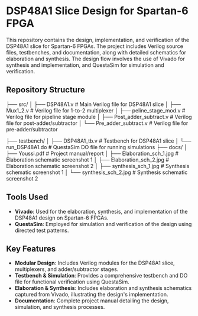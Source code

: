 # DSP48A1 Slice Design for Spartan-6 FPGA
This repository contains the design, implementation, and verification of the DSP48A1 slice for Spartan-6 FPGAs. The project includes Verilog source files, testbenches, and documentation, along with detailed schematics for elaboration and synthesis. The design flow involves the use of Vivado for synthesis and implementation, and QuestaSim for simulation and verification.

## Repository Structure
├── src/
│ ├── DSP48A1.v # Main Verilog file for DSP48A1 slice
│ ├── Mux1_2.v # Verilog file for 1-to-2 multiplexer
│ ├── peline_stage_mod.v # Verilog file for pipeline stage module
│ ├── Post_adder_subtract.v # Verilog file for post-adder/subtractor
│ └── Pre_adder_subtract.v # Verilog file for pre-adder/subtractor

├── testbench/
│ ├── DSP48A1_tb.v # Testbench for DSP48A1 slice
│ └── run_DSP48A1.do # QuestaSim DO file for running simulations
├── docs/
│ ├── Youssi.pdf # Project manual/report
│ ├── Elaboration_sch_1.jpg # Elaboration schematic screenshot 1
│ ├── Elaboration_sch_2.jpg # Elaboration schematic screenshot 2
│ ├── synthesis_sch_1.jpg # Synthesis schematic screenshot 1
│ └── synthesis_sch_2.jpg # Synthesis schematic screenshot 2

## Tools Used
- **Vivado**: Used for the elaboration, synthesis, and implementation of the DSP48A1 design on Spartan-6 FPGAs.
- **QuestaSim**: Employed for simulation and verification of the design using directed test patterns.

## Key Features
- **Modular Design**: Includes Verilog modules for the DSP48A1 slice, multiplexers, and adder/subtractor stages.
- **Testbench & Simulation**: Provides a comprehensive testbench and DO file for functional verification using QuestaSim.
- **Elaboration & Synthesis**: Includes elaboration and synthesis schematics captured from Vivado, illustrating the design's implementation.
- **Documentation**: Complete project manual detailing the design, simulation, and synthesis processes.
